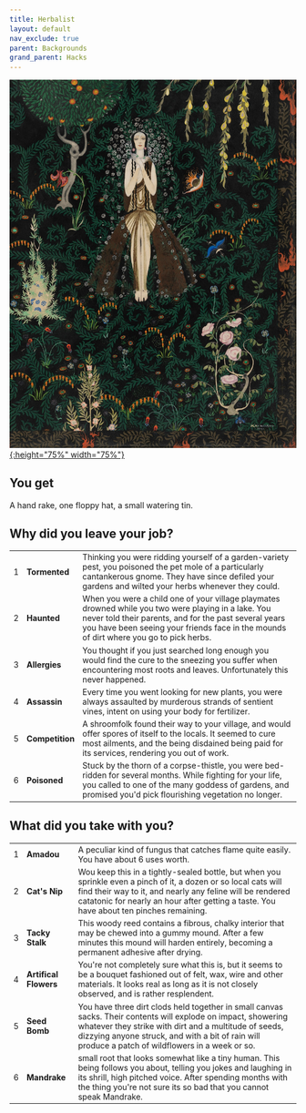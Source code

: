 ```yaml
---
title: Herbalist
layout: default
nav_exclude: true
parent: Backgrounds
grand_parent: Hacks
---
```


[![Alt text](/img/backgrounds/herbalist.jpg "East of the Sun and West of the Moon, illustrated by Kay Nielsen"){:height="75%" width="75%"}](/img/backgrounds/herbalist.jpg)


## You get

A hand rake, one floppy hat, a small watering tin.

## Why did you leave your job?

|      |                 |                                                              |
| ---- | --------------- | ------------------------------------------------------------ |
| 1    | **Tormented**   | Thinking you were ridding yourself of a garden-variety pest, you poisoned the pet mole of a particularly cantankerous gnome. They have since defiled your gardens and wilted your herbs whenever they could. |
| 2    | **Haunted**     | When you were a child one of your village playmates drowned while you two were playing in a lake. You never told their parents, and for the past several years you have been seeing your friends face in the mounds of dirt where you go to pick herbs. |
| 3    | **Allergies**   | You thought if you just searched long enough you would find the cure to the sneezing you suffer when encountering most roots and leaves. Unfortunately this never happened. |
| 4    | **Assassin**    | Every time you went looking for new plants, you were always assaulted by murderous strands of sentient vines, intent on using your body for fertilizer. |
| 5    | **Competition** | A shroomfolk found their way to your village, and would offer spores of itself to the locals. It seemed to cure most ailments, and the being disdained being paid for its services, rendering you out of work. |
| 6    | **Poisoned**    | Stuck by the thorn of a corpse-thistle, you were bed-ridden for several months. While fighting for your life, you called to one of the many goddess of gardens, and promised you'd pick flourishing vegetation no longer. |

## What did you take with you?

|      |                       |                                                              |
| ---- | --------------------- | ------------------------------------------------------------ |
| 1    | **Amadou**            | A peculiar kind of fungus that catches flame quite easily. You have about 6 uses worth. |
| 2    | **Cat's Nip**         | Wou keep this in a tightly-sealed bottle, but when you sprinkle even a pinch of it, a dozen or so local cats will find their way to it, and nearly any feline will be rendered catatonic for nearly an hour after getting a taste. You have about ten pinches remaining. |
| 3    | **Tacky Stalk**       | This woody reed contains a fibrous, chalky interior that may be chewed into a gummy mound. After a few minutes this mound will harden entirely, becoming a permanent adhesive after drying. |
| 4    | **Artifical Flowers** | You're not completely sure what this is, but it seems to be a bouquet fashioned out of felt, wax, wire and other materials. It looks real as long as it is not closely observed, and is rather resplendent. |
| 5    | **Seed Bomb**         | You have three dirt clods held together in small canvas sacks. Their contents will explode on impact, showering whatever they strike with dirt and a multitude of seeds, dizzying anyone struck, and with a bit of rain will produce a patch of wildflowers in a week or so. |
| 6    | **Mandrake**          | small root that looks somewhat like a tiny human. This being follows you about, telling you jokes and laughing in its shrill, high pitched voice. After spending months with the thing you're not sure its so bad that you cannot speak Mandrake. |
